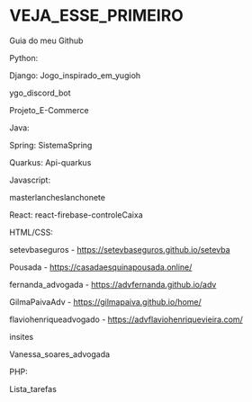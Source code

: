 # VEJA_ESSE_PRIMEIRO
Guia do meu Github


Python:

  Django: Jogo_inspirado_em_yugioh
  
  ygo_discord_bot 
  
  Projeto_E-Commerce



Java:

  Spring: SistemaSpring
  
  Quarkus: Api-quarkus



Javascript:

  masterlancheslanchonete
  
  React: react-firebase-controleCaixa
  


HTML/CSS:

  setevbaseguros - https://setevbaseguros.github.io/setevba
  
  Pousada - https://casadaesquinapousada.online/

  fernanda_advogada - https://advfernanda.github.io/adv

  GilmaPaivaAdv - https://gilmapaiva.github.io/home/
  
  flaviohenriqueadvogado - https://advflaviohenriquevieira.com/
  
  insites

  Vanessa_soares_advogada

   
PHP:

  Lista_tarefas
